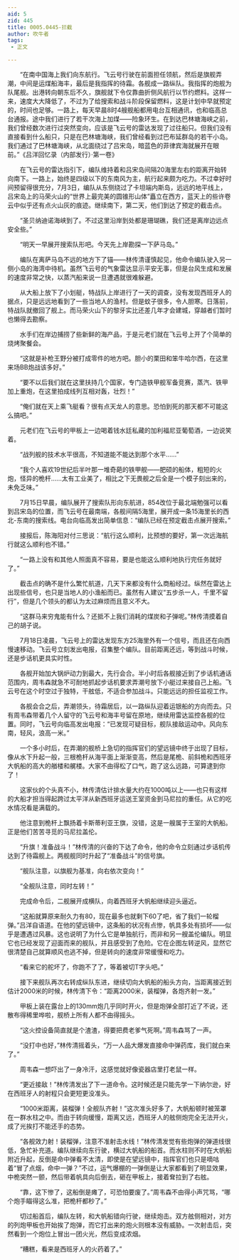 ```yaml
---
aid: 5
zid: 445
title: 0005.0445-拦截
author: 吹牛者
tags: 
 - 正文

---
```




　　“在南中国海上我们向东航行。飞云号行驶在前面担任领航，然后是旗舰弄潮，中间是运煤船海丰，最后是我指挥的待霜。各舰成一路纵队。我指挥的炮舰为队尾舰。出港转向朝东后不久，旗舰就下令仅靠曲折侧风航行以节约燃料。这样一来，速度大大降低了，不过为了给搜索和战斗阶段保留燃料，这是计划中早就预定的，时间也足够。一路上，每天早晨8时4艘舰船都用电台互相通讯，也和临高总台通报。途中我们进行了若干次海上加煤——险象环生。在到达巴林塘海峡之前，我们曾经数次进行过突然变向，应该是飞云号的雷达发现了过往船只。但我们没有直接看到什么船只，只是在巴林塘海峡，我们曾经看到过巴布延群岛的若干小岛。我们通过了巴林塘海峡，从北面绕过了吕宋岛，暗蓝色的菲律宾海就展开在眼前。”《吕洋回忆录（内部发行）·第一卷》

　　在飞云号的雷达指引下，编队维持着和吕宋岛间隔20海里左右的距离开始转向南下。一路上，始终是四级以下的东南风为主，航行起来颇为吃力。不过幸好时间预留得很充分，7月3日，编队从东侧绕过了卡坦端内斯岛，远远的地平线上，吕宋岛上的马荣火山的“世界上最完美的圆锥形山体”矗立在西方，蓝天上的些许卷云中似乎还有点火山灰的痕迹。继续南下，第二天，他们到达了预定的截击点。

　　“圣贝纳迪诺海峡到了。不过这里沿岸到处都是珊瑚礁，我们还是离岸边远点安全些。”

　　“明天一早展开搜索队形吧。今天先上岸勘探一下萨马岛。”

　　编队在离萨马岛不远的地方下了锚——林传清谨慎起见，他命令编队驶入另一侧小岛的海湾中待机。虽然飞云号的气象雷达显示平安无事，但是台风生成和发展的速度非常之快，以蒸汽船来说一旦遭遇就很难躲避。

　　从大船上放下了小划艇，特战队上岸进行了一天的调查，没有发现西班牙人的据点，只是远远地看到了一些当地人的渔村。但是蚊子很多，令人胆寒。日落前，特战队就撤回了舰上。而马荣火山下的黎牙实比还差几年才会建城，穿越者们暂时也懒得去勘察。

　　水手们在岸边捕捞了些新鲜的海产品，于是元老们就在飞云号上开了个简单的烧烤聚餐会。

　　“这就是补枪王野分被打成零件的地方吧。胆小的栗田和笨牛哈尔西，在这里来场BB炮战该多好。”

　　“要不以后我们就在这里扶持几个国家，专门造铁甲舰军备竞赛，蒸汽、铁甲加上重炮，在这里拍成线列互相对轰，壮烈！”

　　“俺们就在天上乘飞艇看？很有点天龙人的意思。恐怕到死的那天都不可能这么搞吧。”

　　元老们在飞云号的甲板上一边喝着钱水廷私藏的加利福尼亚葡萄酒，一边说笑着。

　　“战列舰的技术水平很高，不知道能不能达到那个水平……”

　　“我个人喜欢19世纪后半叶那一堆奇葩的铁甲舰——肥硕的船体，粗短的火炮，怪异的桅杆……太有工业美了，相比之下无畏舰之后全是一个模子刻出来的，未免乏味。”

　　7月15日早晨，编队展开了搜索队形向东航进，854改位于最北端勉强可以看到吕宋岛的位置，而飞云号在最南端，各舰间隔5海里，展开成一条15海里长的西北-东南的搜索线。电台向临高发出简单信息：“编队已经在预定截击点展开搜索。”

　　接报后，陈海阳对付三思说：“航行这么顺利，比预想的要好，第一次远海航行就这么顺利也不错。”

　　“一路上没有和其他人照面真不容易，要是也能这么顺利地执行完任务就好了。”

　　截击点的确不是什么繁忙航道，几天下来都没有什么商船经过。纵然在雷达上出现些信号，也只是当地人的小渔船而已。虽然有人建议“五步杀一人，千里不留行”，但是几个领头的都认为太过麻烦而且意义不大。

　　“这群马来穷鬼能有什么？还抵不上我们消耗的煤炭和子弹呢。”林传清摸着自己的胡子说。

　　7月18日凌晨，飞云号上的雷达发现东方25海里外有一个信号，而且还在向西慢速移动。飞云号立刻发出电报，召集整个编队。目前距离还远，等到战斗时候，还是步话机更具实时性。

　　各舰开始加大锅炉动力到最大，先行会合。半小时后各舰接近到了步话机通话范围内，周韦森就急不可耐地抓起步话机要求弄潮号放下小艇过来接自己上船。飞云号在这个时空过于独特，干舷低，不适合参加战斗。只能远远的担任监视工作。

　　各舰会合之后，弄潮领头，待霜居后，以一路纵队迎着运银船的方向而去。只有周韦森带着几个人留守的飞云号和海丰号留在原地，继续用雷达监控各舰的位置。同时，飞云号向临高发出电报：“已发现可疑目标，舰队接敌运动中。风向东南，轻风，浪高一米。”

　　一个多小时后，在弄潮的舰桥上急切的指挥官们的望远镜中终于出现了目标，像从水下升起一般，三根桅杆从海平面上渐渐变高，然后是尾桅、前斜桅和西班牙大帆船的高大的艏楼和艉楼。大家不由得松了口气，跑了这么远路，可算逮到你了！

　　这家伙的个头真不小，林传清估计排水量大约在1000吨以上——也只有这样的大船才担当得起跨过太平洋从新西班牙运送王室资金到马尼拉的重任。从它的吃水情况看是满载的。

　　他注意到桅杆上飘扬着卡斯蒂利亚王旗，没错，这是一艘属于王室的大帆船。正是他们苦苦寻觅的马尼拉盖伦。

　　“升旗！准备战斗！”林传清的兴奋的下达了命令，他的命令立刻通过步话机传达到了待霜舰上。两舰舰同时升起了“准备战斗”的信号旗。

　　“舰队注意，以旗舰为基准，向右依次变向！”

　　“全舰队注意，同时左转！”

　　完成命令后，二舰展开成横队，向着西班牙大帆船继续迎头逼近。

　　“这船就算原来耐久力有80，现在最多也就剩下60了吧，省了我们一轮榴弹。”吕洋自语道。在他的望远镜中，这条船的状况有点惨，帆具多处有损坏——似乎是遭遇过风暴。这也说明了为什么它是单独航行，而非和另一艘盖伦编队。明显它也已经发现了迎面而来的舰队，并且感受到了危险。它在企图左转逆风，显然它很清楚自己就算顺风也逃不掉，但是转向的速度非常缓慢和吃力。

　　“看来它的舵坏了，你跑不了了，等着被切T字头吧。”

　　接下来舰队再次右转成纵队东进，继续切向大帆船的船头方向，当距离接近到估计2000米的时候，林传清下令：“距离2000米，装榴弹，各炮齐射一发。”

　　甲板上装在露台上的130mm炮几乎同时开火，但是炮弹全部打近了不说，还散布得稀里哗啦，舰桥上所有人都不由得摇头。

　　“这火控设备简直就是个渣渣，得要把费老爹气死啊。”周韦森骂了一声。

　　“没打中也好，”林传清摇着头，“万一人品大爆发直接命中弹药库，我们就白来了。”

　　周韦森一想吓出了一身冷汗，这感觉就好像瓷器店里打老鼠一样。

　　“更近接敌！”林传清发出了下一道命令。这时候还是只能先学一下纳尔逊，好在西班牙人的射程只会更短更没准头。

　　“1000米距离，装榴弹！全舰队齐射！”这次准头好多了，大帆船顿时被笼罩在一群水柱之中。而由于转向缓慢，距离又远，西班牙人的舷侧炮完全无法开火，成了光挨打不能还手的态势。

　　“各舰效力射！装榴弹，注意不准射击水线！”林传清发觉有些炮弹的弹道线很低，急忙补充道。编队继续向东行驶，横过大帆船的船首。而水柱则不时在大帆船附近升起，反倒是命中弹看不太清，即使是在望远镜中，指挥官们也只是嘀咕着“冒了点烟，命中一弹？”不过，运气爆棚的一弹倒是让大家都看到了明显效果，中桅突然一颤，然后带着帆具向后倒去，砸在甲板上，接着耷拉到了右舷。

　　“靠，这下惨了，这船倒是瘫了，可恐怕要废了。”周韦森不由得小声咒骂，“哪个炮手瞄得这么准，把桅杆都秒了。”

　　切过船首后，编队左转，和大帆船错向行驶，继续炮击。双方舷侧相对，对方的列炮甲板也开始挨了炮弹，而它打出来的炮火则根本没有威胁。一次射击后，突然看到一个炮位上冒出一团火光，然后变成浓烟。

　　“糟糕，看来是西班牙人的火药着了。”


